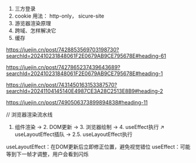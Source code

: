 1. 三方登录
2. cookie 用法： http-only， sicure-site
3. 游览器渲染原理
4. 跨域、怎样解决它
5. 缓存



https://juejin.cn/post/7428853569703198730?searchId=202410231848061F2E0679AB9CE795678E#heading-61


https://juejin.cn/post/7427865237439643689?searchId=202410231848061F2E0679AB9CE795678E#heading-1    


https://juejin.cn/post/7431450163153387570?searchId=20241104145140E4987CE3A28C2513E8B9#heading-2



https://juejin.cn/post/7490506373899894838#heading-11

// 浏览器渲染流水线
1. 组件渲染 → 2. DOM更新 → 3. 浏览器绘制 → 4. useEffect执行
                                      ↗
useLayoutEffect插队 → 2.5. useLayoutEffect执行

useLayoutEffect：在DOM更新后立即修正位置，避免视觉错位
useEffect：可能等到下一帧才调整，用户会看到闪烁
